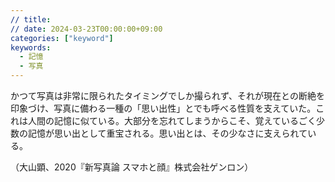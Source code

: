 ```yaml
---
// title: 
// date: 2024-03-23T00:00:00+09:00
categories: ["keyword"]
keywords:
  - 記憶
  - 写真
---
```

かつて写真は非常に限られたタイミングでしか撮られず、それが現在との断絶を印象づけ、写真に備わる一種の「思い出性」とでも呼べる性質を支えていた。これは人間の記憶に似ている。大部分を忘れてしまうからこそ、覚えているごく少数の記憶が思い出として重宝される。思い出とは、その少なさに支えられている。

（大山顕、2020『新写真論 スマホと顔』株式会社ゲンロン）